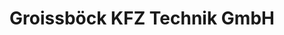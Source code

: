 ---
title: "Groissböck KFZ Technik GmbH"
url: /eberschwang/groissboeck-kfz-technik-gmbh/
shop: Autowerkstatt
---